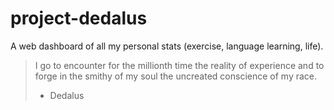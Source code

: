 # project-dedalus
A web dashboard of all my personal stats (exercise, language learning, life).


> I go to encounter for the millionth time the reality of experience and to forge in the smithy of my soul the uncreated conscience of my race.
> - Dedalus
